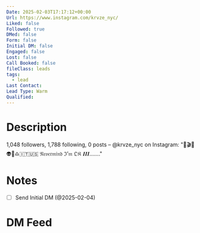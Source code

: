 ```yaml
---
Date: 2025-02-03T17:17:12+00:00
Url: https://www.instagram.com/krvze_nyc/
Liked: false
Followed: true
DMed: false
Form: false
Initial DM: false
Engaged: false
Lost: false
Call Booked: false
fileClass: leads
tags:
  - lead
Last Contact: 
Lead Type: Warm
Qualified: 
---
```

# Description
1,048 followers, 1,788 following, 0 posts – @krvze_nyc on Instagram: "📸🎬🎶👽🚀♎️🇮🇹🇺🇸
𝔑𝔢𝔳𝔢𝔯𝔪𝔦𝔫𝔡 ℑ’𝔪 𝔒𝔎 𝑰𝑰𝑰……."
# Notes
- [ ] Send Initial DM (@2025-02-04)
# DM Feed